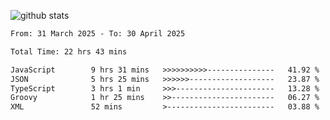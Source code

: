
![github stats](https://github-readme-stats.vercel.app/api?username=realmahd1&show_icons=true&theme=codeSTACKr&hide_rank=true&count_private=true)

<!--START_SECTION:waka-->

```txt
From: 31 March 2025 - To: 30 April 2025

Total Time: 22 hrs 43 mins

JavaScript        9 hrs 31 mins   >>>>>>>>>>---------------   41.92 %
JSON              5 hrs 25 mins   >>>>>>-------------------   23.87 %
TypeScript        3 hrs 1 min     >>>----------------------   13.28 %
Groovy            1 hr 25 mins    >>-----------------------   06.27 %
XML               52 mins         >------------------------   03.88 %
```

<!--END_SECTION:waka-->
